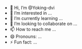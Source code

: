 - 👋 Hi, I’m @Yoking-dvi
- 👀 I’m interested in ...
- 🌱 I’m currently learning ...
- 💞️ I’m looking to collaborate on ...
- 📫 How to reach me ...
- 😄 Pronouns: ...
- ⚡ Fun fact: ...

<!---
Yoking-dvi/Yoking-dvi is a ✨ special ✨ repository because its `README.md` (this file) appears on your GitHub profile.
You can click the Preview link to take a look at your changes.
--->
